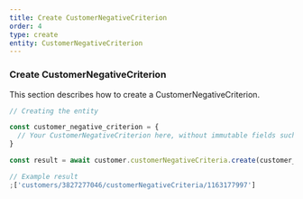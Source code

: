 ```yaml
---
title: Create CustomerNegativeCriterion
order: 4
type: create
entity: CustomerNegativeCriterion
---
```


### Create CustomerNegativeCriterion

This section describes how to create a CustomerNegativeCriterion.

```javascript
// Creating the entity

const customer_negative_criterion = {
  // Your CustomerNegativeCriterion here, without immutable fields such as resource_name
}

const result = await customer.customerNegativeCriteria.create(customer_negative_criterion)
```

```javascript
// Example result
;['customers/3827277046/customerNegativeCriteria/1163177997']
```
